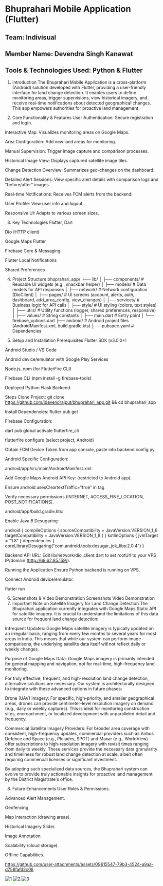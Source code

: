 # Bhuprahari Mobile Application (Flutter)

## Team: Indivisual
## Member Name: Devendra Singh Kanawat
## Tools & Technologies Used: Python & Flutter

1. Introduction
The Bhuprahari Mobile Application is a cross-platform (Android) solution developed with Flutter, providing a user-friendly interface for land change detection. It enables users to define monitoring areas, trigger supervisions, view historical imagery, and receive real-time notifications about detected geographical changes. This app empowers authorities for proactive land management.

2. Core Functionality & Features
User Authentication: Secure registration and login.

Interactive Map: Visualizes monitoring areas on Google Maps.

Area Configuration: Add new land areas for monitoring.

Manual Supervision: Trigger image capture and comparison processes.

Historical Image View: Displays captured satellite image tiles.

Change Detection Overview: Summarizes geo-changes on the dashboard.

Detailed Alert Sessions: View specific alert details with comparison logs and "before/after" images.

Real-time Notifications: Receives FCM alerts from the backend.

User Profile: View user info and logout.

Responsive UI: Adapts to various screen sizes.

3. Key Technologies
Flutter, Dart

Dio (HTTP client)

Google Maps Flutter

Firebase Core & Messaging

Flutter Local Notifications

Shared Preferences

4. Project Structure
bhuprahari_app/
├── lib/
│   ├── components/       # Reusable UI widgets (e.g., snackbar helper)
│   ├── models/           # Data models for API responses
│   ├── network/          # Network configuration (DioClient)
│   ├── pages/            # UI screens (account, alerts, auth, dashboard, add_area_config, view_changes)
│   ├── services/         # Business logic for API calls
│   ├── style/            # UI styling (colors, text styles)
│   ├── utils/            # Utility functions (logger, shared preferences, responsive)
│   ├── values/           # String constants
│   ├── main.dart         # Entry point
│   └── firebase_options.dart
├── android/              # Android project files (AndroidManifest.xml, build.gradle.kts)
├── pubspec.yaml          # Dependencies

5. Setup and Installation
Prerequisites
Flutter SDK (v3.0.0+)

Android Studio / VS Code

Android device/emulator with Google Play Services

Node.js, npm (for FlutterFire CLI)

Firebase CLI (npm install -g firebase-tools)

Deployed Python Flask Backend.

Steps
Clone Project: git clone https://github.com/idevendrajput/bhuprahari_app.git && cd bhuprahari_app

Install Dependencies: flutter pub get

Firebase Configuration:

dart pub global activate flutterfire_cli

flutterfire configure (select project, Android)

Obtain FCM Device Token from app console, paste into backend config.py.

Android Specific Configuration:

android/app/src/main/AndroidManifest.xml:

Add Google Maps Android API Key: <meta-data android:name="com.google.android.geo.API_KEY" android:value="YOUR_ANDROID_GOOGLE_MAPS_API_KEY_HERE"/> (restricted to Android app).

Ensure android:usesCleartextTraffic="true" in <application> tag.

Verify necessary permissions (INTERNET, ACCESS_FINE_LOCATION, POST_NOTIFICATIONS).

android/app/build.gradle.kts:

Enable Java 8 Desugaring:

android {
    compileOptions {
        sourceCompatibility = JavaVersion.VERSION_1_8
        targetCompatibility = JavaVersion.VERSION_1_8
    }
}
kotlinOptions {
    jvmTarget = "1.8"
}
dependencies {
    coreLibraryDesugaring("com.android.tools:desugar_jdk_libs:2.0.4")
}

Backend API URL: Edit lib/network/dio_client.dart to set rootUrl to your VPS IP/domain (http://69.62.85.159/).

Running the Application
Ensure Python backend is running on VPS.

Connect Android device/emulator.

flutter run

6. Screenshots & Video Demonstration
Screenshots
Video Demonstration
7. Important Note on Satellite Imagery for Land Change Detection
The Bhuprahari application currently integrates with Google Maps Static API for satellite imagery. It is crucial to understand the limitations of this data source for frequent land change detection:

Infrequent Updates: Google Maps satellite imagery is typically updated on an irregular basis, ranging from every few months to several years for most areas in India. This means that while our system can perform image comparisons, the underlying satellite data itself will not reflect daily or weekly changes.

Purpose of Google Maps Data: Google Maps imagery is primarily intended for general mapping and navigation, not for real-time, high-frequency land monitoring.

For truly effective, frequent, and high-resolution land change detection, alternative solutions are necessary. Our system is architecturally designed to integrate with these advanced options in future phases:

Drone (UAV) Imagery: For specific, high-priority, and smaller geographical areas, drones can provide centimeter-level resolution imagery on demand (e.g., daily or weekly captures). This is ideal for monitoring construction sites, encroachment, or localized development with unparalleled detail and frequency.

Commercial Satellite Imagery Providers: For broader area coverage with consistent, high-frequency updates, commercial providers such as Airbus Defence and Space (e.g., Pleiades, SPOT) and Maxar (e.g., WorldView) offer subscriptions to high-resolution imagery with revisit times ranging from daily to weekly. These services provide the necessary data granularity and timeliness for robust land change detection at scale, albeit often requiring commercial licenses or significant investment.

By adopting such specialized data sources, the Bhuprahari system can evolve to provide truly actionable insights for proactive land management by the District Magistrate's office.

8. Future Enhancements
User Roles & Permissions.

Advanced Alert Management.

Geofencing.

Map Interaction (drawing areas).

Historical Imagery Slider.

Image Annotation.


Scalability (cloud storage).

Offline Capabilities.

https://github.com/user-attachments/assets/09615547-79b3-4524-a9aa-d758fafd2c08

![1](https://github.com/user-attachments/assets/562a2e92-ce28-4316-8e5a-4954a96f18bf)  ![2](https://github.com/user-attachments/assets/a7b070ca-9b0e-46da-89ab-5628896ac3e9)  ![3](https://github.com/user-attachments/assets/7a6df9f1-fd02-4939-863d-27b4016d5b8c)

